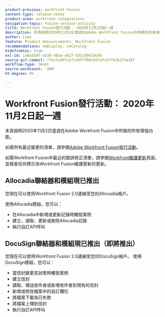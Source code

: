 ```yaml
---
product-previous: workfront-fusion
content-type: release-notes
product-area: workfront-integrations
navigation-topic: fusion-release-activity
title: Workfront Fusion發行活動： 2020年11月2日起一週
description: 本頁說明2020年11月2日當週在Adobe Workfront Fusion中所做的所有增強功能。
author: Luke
feature: Product Announcements, Workfront Fusion
recommendations: noDisplay, noCatalog
hidefromtoc: true
exl-id: 1a0a2b9f-a530-48aa-a627-d32c89d1dc60
source-git-commit: 77ec3c007ce7c49ff760145fafcd7f62b273a18f
workflow-type: tm+mt
source-wordcount: '204'
ht-degree: 0%

---
```


# Workfront Fusion發行活動： 2020年11月2日起一週

本頁說明2020年11月2日當週在Adobe Workfront Fusion中所做的所有增強功能。

如需所有最近變更的清單，請參閱[Adobe Workfront Fusion發行活動](/help/workfront-fusion/fusion-product-releases/fusion-release-activity.md)。

如需Workfront Fusion中最近的錯誤修正清單，請參閱[Workfront維護更新](https://experienceleague.adobe.com/docs/workfront-known-issues/releases/current-updates.html)頁面，並檢查任何標示為Workfront Fusion維護更新的更新。

## Allocadia聯結器和模組現已推出

您現在可以使用Workfront Fusion 2.0連線至您的Allocadia帳戶。

使用Allocadia模組，您可以：

* 在Allocadia中新增或更新記錄時觸發案例
* 建立、讀取、更新或刪除Allocadia記錄
* 執行自訂API呼叫

## DocuSign聯結器和模組現已推出（即將推出）

您現在可以使用Workfront Fusion 2.0連線至您的DocuSign帳戶。 使用DocuSign模組，您可以：

* 當信封變更其狀態時觸發案例
* 建立信封
* 讀取、傳送收件者或新增收件者到現有的信封
* 新增或修改檔案中的自訂欄位
* 將檔案下載為已失敗
* 將檔案上傳到信封
* 執行自訂API呼叫
